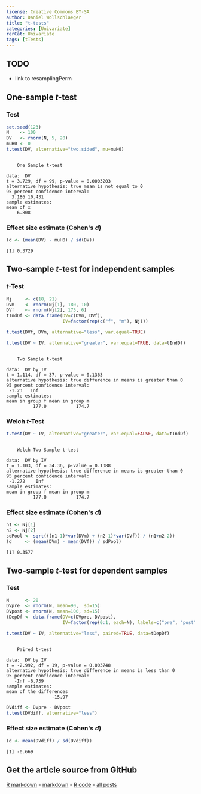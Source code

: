 ```yaml
---
license: Creative Commons BY-SA
author: Daniel Wollschlaeger
title: "t-tests"
categories: [Univariate]
rerCat: Univariate
tags: [tTests]
---
```





TODO
-------------------------

 - link to resamplingPerm

One-sample $t$-test
-------------------------

### Test


```r
set.seed(123)
N    <- 100
DV   <- rnorm(N, 5, 20)
muH0 <- 0
t.test(DV, alternative="two.sided", mu=muH0)
```

```

	One Sample t-test

data:  DV 
t = 3.729, df = 99, p-value = 0.0003203
alternative hypothesis: true mean is not equal to 0 
95 percent confidence interval:
  3.186 10.431 
sample estimates:
mean of x 
    6.808 
```


### Effect size estimate (Cohen's $d$)


```r
(d <- (mean(DV) - muH0) / sd(DV))
```

```
[1] 0.3729
```


Two-sample $t$-test for independent samples
-------------------------

### $t$-Test


```r
Nj     <- c(18, 21)
DVm    <- rnorm(Nj[1], 180, 10)
DVf    <- rnorm(Nj[2], 175, 6)
tIndDf <- data.frame(DV=c(DVm, DVf),
                     IV=factor(rep(c("f", "m"), Nj)))
```



```r
t.test(DVf, DVm, alternative="less", var.equal=TRUE)
```



```r
t.test(DV ~ IV, alternative="greater", var.equal=TRUE, data=tIndDf)
```

```

	Two Sample t-test

data:  DV by IV 
t = 1.114, df = 37, p-value = 0.1363
alternative hypothesis: true difference in means is greater than 0 
95 percent confidence interval:
 -1.23   Inf 
sample estimates:
mean in group f mean in group m 
          177.0           174.7 
```


### Welch $t$-Test


```r
t.test(DV ~ IV, alternative="greater", var.equal=FALSE, data=tIndDf)
```

```

	Welch Two Sample t-test

data:  DV by IV 
t = 1.103, df = 34.36, p-value = 0.1388
alternative hypothesis: true difference in means is greater than 0 
95 percent confidence interval:
 -1.272    Inf 
sample estimates:
mean in group f mean in group m 
          177.0           174.7 
```


### Effect size estimate (Cohen's $d$)


```r
n1 <- Nj[1]
n2 <- Nj[2]
sdPool <- sqrt(((n1-1)*var(DVm) + (n2-1)*var(DVf)) / (n1+n2-2))
(d     <- (mean(DVm) - mean(DVf)) / sdPool)
```

```
[1] 0.3577
```


Two-sample $t$-test for dependent samples
-------------------------

### Test


```r
N      <- 20
DVpre  <- rnorm(N, mean=90,  sd=15)
DVpost <- rnorm(N, mean=100, sd=15)
tDepDf <- data.frame(DV=c(DVpre, DVpost),
                     IV=factor(rep(0:1, each=N), labels=c("pre", "post")))
```



```r
t.test(DV ~ IV, alternative="less", paired=TRUE, data=tDepDf)
```

```

	Paired t-test

data:  DV by IV 
t = -2.992, df = 19, p-value = 0.003748
alternative hypothesis: true difference in means is less than 0 
95 percent confidence interval:
   -Inf -6.739 
sample estimates:
mean of the differences 
                 -15.97 
```



```r
DVdiff <- DVpre - DVpost
t.test(DVdiff, alternative="less")
```


### Effect size estimate (Cohen's $d$)


```r
(d <- mean(DVdiff) / sd(DVdiff))
```

```
[1] -0.669
```


Get the article source from GitHub
----------------------------------------------

[R markdown](https://github.com/dwoll/RExRepos/raw/master/Rmd/tTest.Rmd) - [markdown](https://github.com/dwoll/RExRepos/raw/master/md/tTest.md) - [R code](https://github.com/dwoll/RExRepos/raw/master/R/tTest.R) - [all posts](https://github.com/dwoll/RExRepos/)
